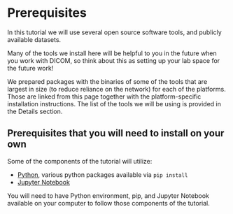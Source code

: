 # Prerequisites

In this tutorial we will use several open source software tools, and publicly available datasets.

Many of the tools we install here will be helpful to you in the future when you work with DICOM, so think about this as setting up your lab space for the future work!

We prepared packages with the binaries of some of the tools that are largest in size \(to reduce reliance on the network\) for each of the platforms. Those are linked from this page together with the platform-specific installation instructions. The list of the tools we will be using is provided in the Details section.

## Prerequisites that you will need to install on your own

Some of the components of the tutorial will utilize:

* [Python](https://www.python.org/), various python packages available via `pip install`
* [Jupyter Notebook](http://jupyter.org/)

You will need to have Python environment, pip, and Jupyter Notebook available on your computer to follow those components of the tutorial.
